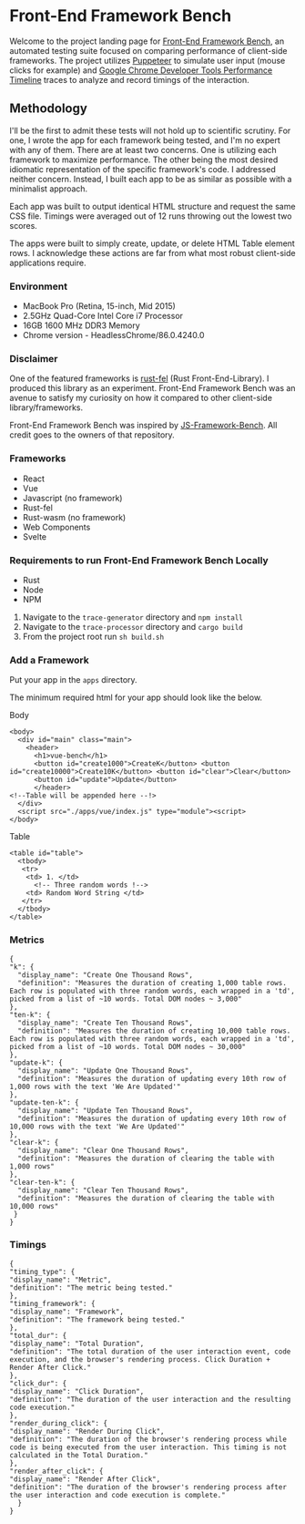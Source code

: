 # Front-End Framework Bench

Welcome to the project landing page for [Front-End Framework Bench](https://github.com/tostaylo/front-end-framework-bench), an automated testing suite focused on comparing performance of client-side frameworks. The project utilizes [Puppeteer](https://github.com/puppeteer/puppeteer) to simulate user input (mouse clicks for example) and [Google Chrome Developer Tools Performance Timeline](https://developers.google.com/web/tools/chrome-devtools/evaluate-performance/reference) traces to analyze and record timings of the interaction.

## Methodology

I'll be the first to admit these tests will not hold up to scientific scrutiny. For one, I wrote the app for each framework being tested, and I'm no expert with any of them. There are at least two concerns. One is utilizing each framework to maximize performance. The other being the most desired idiomatic representation of the specific framework's code. I addressed neither concern. Instead, I built each app to be as similar as possible with a minimalist approach.

Each app was built to output identical HTML structure and request the same CSS file. Timings were averaged out of 12 runs throwing out the lowest two scores.

The apps were built to simply create, update, or delete HTML Table element rows. I acknowledge these actions are far from what most robust client-side applications require.

### Environment

- MacBook Pro (Retina, 15-inch, Mid 2015)
- 2.5GHz Quad-Core Intel Core i7 Processor
- 16GB 1600 MHz DDR3 Memory
- Chrome version - HeadlessChrome/86.0.4240.0

### Disclaimer

One of the featured frameworks is [rust-fel](https://github.com/tostaylo/rust-fel) (Rust Front-End-Library). I produced this library as an experiment. Front-End Framework Bench was an avenue to satisfy my curiosity on how it compared to other client-side library/frameworks.

Front-End Framework Bench was inspired by [JS-Framework-Bench](https://github.com/krausest/js-framework-benchmark). All credit goes to the owners of that repository.

### Frameworks

- React
- Vue
- Javascript (no framework)
- Rust-fel
- Rust-wasm (no framework)
- Web Components
- Svelte


### Requirements to run Front-End Framework Bench Locally

- Rust
- Node
- NPM

1. Navigate to the `trace-generator` directory and `npm install`
2. Navigate to the `trace-processor` directory and `cargo build`
3. From the project root run `sh build.sh`

### Add a Framework

Put your app in the `apps` directory.

The minimum required html for your app should look like the below.

Body

```
<body>
  <div id="main" class="main">
    <header>
      <h1>vue-bench</h1>
      <button id="create1000">CreateK</button> <button id="create10000">Create10K</button> <button id="clear">Clear</button>
      <button id="update">Update</button>
      </header>
<!--Table will be appended here --!>
  </div>
  <script src="./apps/vue/index.js" type="module"><script>
</body>
```

Table

```
<table id="table">
  <tbody>
   <tr>
    <td> 1. </td>
      <!-- Three random words !-->
    <td> Random Word String </td>
   </tr>
  </tbody>
</table>
```

### Metrics

```
{
"k": {
  "display_name": "Create One Thousand Rows",
  "definition": "Measures the duration of creating 1,000 table rows. Each row is populated with three random words, each wrapped in a 'td', picked from a list of ~10 words. Total DOM nodes ~ 3,000"
},
"ten-k": {
  "display_name": "Create Ten Thousand Rows",
  "definition": "Measures the duration of creating 10,000 table rows. Each row is populated with three random words, each wrapped in a 'td', picked from a list of ~10 words. Total DOM nodes ~ 30,000"
},
"update-k": {
  "display_name": "Update One Thousand Rows",
  "definition": "Measures the duration of updating every 10th row of 1,000 rows with the text 'We Are Updated'"
},
"update-ten-k": {
  "display_name": "Update Ten Thousand Rows",
  "definition": "Measures the duration of updating every 10th row of 10,000 rows with the text 'We Are Updated'"
},
"clear-k": {
  "display_name": "Clear One Thousand Rows",
  "definition": "Measures the duration of clearing the table with 1,000 rows"
},
"clear-ten-k": {
  "display_name": "Clear Ten Thousand Rows",
  "definition": "Measures the duration of clearing the table with 10,000 rows"
 }
}

```

### Timings

```
{
"timing_type": {
"display_name": "Metric",
"definition": "The metric being tested."
},
"timing_framework": {
"display_name": "Framework",
"definition": "The framework being tested."
},
"total_dur": {
"display_name": "Total Duration",
"definition": "The total duration of the user interaction event, code execution, and the browser's rendering process. Click Duration + Render After Click."
},
"click_dur": {
"display_name": "Click Duration",
"definition": "The duration of the user interaction and the resulting code execution."
},
"render_during_click": {
"display_name": "Render During Click",
"definition": "The duration of the browser's rendering process while code is being executed from the user interaction. This timing is not calculated in the Total Duration."
},
"render_after_click": {
"display_name": "Render After Click",
"definition": "The duration of the browser's rendering process after the user interaction and code execution is complete."
  }
}
```
